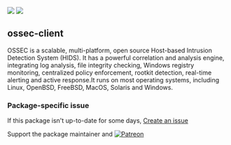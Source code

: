 [![](https://img.shields.io/chocolatey/v/ossec-client?color=green&label=ossec-client)](https://chocolatey.org/packages/ossec-client) [![](https://img.shields.io/chocolatey/dt/ossec-client)](https://chocolatey.org/packages/ossec-client)

## ossec-client
OSSEC is a scalable, multi-platform, open source Host-based Intrusion Detection System (HIDS). 
It has a powerful correlation and analysis engine, integrating log analysis, file integrity 
checking, Windows registry monitoring, centralized policy enforcement, rootkit detection, 
real-time alerting and active response.It runs on most operating systems, including Linux, 
OpenBSD, FreeBSD, MacOS, Solaris and Windows.

### Package-specific issue
If this package isn't up-to-date for some days, [Create an issue](https://github.com/tunisiano187/Chocolatey-packages/issues/new/choose)

Support the package maintainer and [![Patreon](https://cdn.jsdelivr.net/gh/tunisiano187/Chocolatey-packages@d15c4e19c709e7148588d4523ffc6dd3cd3c7e5e/icons/patreon.png)](https://www.patreon.com/tunisiano)
